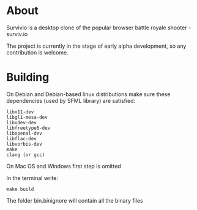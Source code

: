 # About

Survivio is a desktop clone of the popular browser battle royale shooter - surviv.io

The project is currently in the stage of early alpha development, so any contribution is welcome.


# Building

On Debian and Debian-based linux distributions
make sure these dependencies (used by SFML library) are satisfied:


    libx11-dev
    libgl1-mesa-dev
    libudev-dev
    libfreetype6-dev
    libopenal-dev
    libflac-dev
    libvorbis-dev
    make
    clang (or gcc)

On Mac OS and Windows first step is omitted


In the terminal write:

    make build


The folder bin.binignore will contain all the binary files